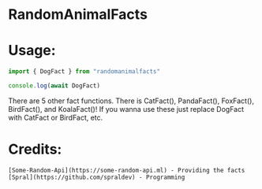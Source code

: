 RandomAnimalFacts<a name="TOP"></a>
===================

# Usage: #

```js
import { DogFact } from "randomanimalfacts"

console.log(await DogFact)
```
There are 5 other fact functions. There is CatFact(), PandaFact(), FoxFact(), BirdFact(), and KoalaFact()!
If you wanna use these just replace DogFact with CatFact or BirdFact, etc.

# Credits: #
    [Some-Random-Api](https://some-random-api.ml) - Providing the facts
    [Spral](https://github.com/spraldev) - Programming